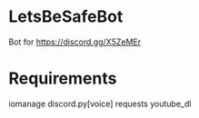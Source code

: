 # LetsBeSafeBot
 Bot for https://discord.gg/X5ZeMEr

# Requirements

iomanage
discord.py[voice]
requests
youtube_dl

